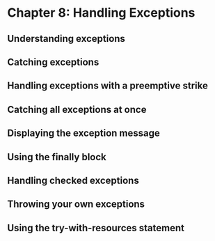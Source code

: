 # Chapter 8: Handling Exceptions

## Understanding exceptions

## Catching exceptions

## Handling exceptions with a preemptive strike

## Catching all exceptions at once

## Displaying the exception message

## Using the finally block

## Handling checked exceptions

## Throwing your own exceptions

## Using the try-with-resources statement